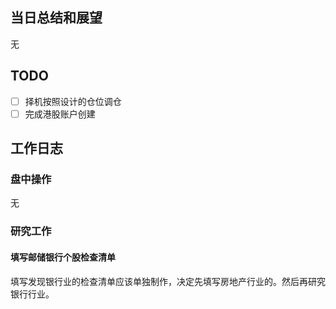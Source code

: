 ## 当日总结和展望

无

## TODO

- [ ] 择机按照设计的仓位调仓
- [ ] 完成港股账户创建

## 工作日志

### 盘中操作

无

### 研究工作

#### 填写邮储银行个股检查清单

填写发现银行业的检查清单应该单独制作，决定先填写房地产行业的。然后再研究银行行业。

